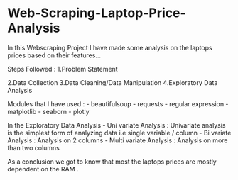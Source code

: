 # Web-Scraping-Laptop-Price-Analysis

In this Webscraping Project I have made some analysis on the laptops prices based on their features...

Steps Followed : 
  1.Problem Statement
  
  2.Data Collection 
  3.Data Cleaning/Data Manipulation 
  4.Exploratory Data Analysis

Modules that I have used :
    - beautifulsoup
    - requests
    - regular expression
    - matplotlib
    - seaborn
    - plotly
    
In the Exploratory Data Analysis 
    - Uni variate Analysis : Univariate analysis is the simplest form of analyzing data i.e single variable / column
    - Bi variate Analysis : Analysis on 2 columns
    - Multi variate Analysis : Analysis on more than two columns 

As a conclusion we got to know that most the laptops prices are mostly dependent on the RAM .
